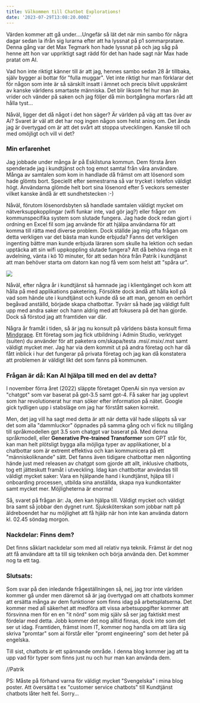 ```yaml
---
title: Välkommen till Chatbot Explorations!
date: '2023-07-29T13:08:20.000Z'
---
```


Värden kommer att gå under....Ungefär så lät det när min sambo för några dagar sedan la ifrån sig lurarna efter att ha lyssnat på p1 sommarpratare. Denna gång var det Max Tegmark hon hade lyssnat på och jag såg på henne att hon var uppriktigt sagt rädd för det han hade sagt när Max hade pratat om AI.

Vad hon inte riktigt känner till är att jag, hennes sambo sedan 28 år tillbaka, själv bygger ai bottar för "fulla muggar". Vet inte riktigt hur man förklarar det för någon som inte är så särskilt insatt i ämnet och precis blivit uppskrämt av kanske världens smartaste människa. Det blir liksom fel hur man än vrider och vänder på saken och jag följer då min bortgångna morfars råd att hålla tyst...

Nåväl, ligger det då något i det hon säger? Är världen på väg att tas över av Ai? Svaret är väl att det har nog ingen någon som helst aning om. Det ända jag är övertygad om är att det svårt att stoppa utvecklingen. Kanske till och med omöjligt och vill vi det?

### Min erfarenhet

Jag jobbade under många år på Eskilstuna kommun. Dem första åren spenderade jag i kundtjänst och tog emot samtal från våra användare. Många av samtalen som kom in handlade då främst om att lösenord som hade glömts bort. Speciellt efter semestrarna så var trycket i telefon väldigt högt. Användarna glömde helt bort sina lösenord efter 5 veckors semester vilket kanske ändå är ett sundhetstecken :-)

Nåväl, förutom lösenordsbyten så handlade samtalen väldigt mycket om nätverksuppkopplingar (wifi funkar inte, vad gör jag?) eller frågor om kommunspecifika system som slutade fungera. Jag hade dock redan gjort i ordning en Excel fil som jag använde för att hjälpa användarna för att komma till rätta med diverse problem. Dock ställde jag mig ofta frågan om detta verkligen var det bästa man kunde erbjuda? Fanns det verkligen ingenting bättre man kunde erbjuda läraren som skulle ha lektion och sedan upptäcka att sin wifi uppkoppling slutade fungera? Att då behöva ringa en it avdelning, vänta i kö 10 minuter, för att sedan höra från Patrik i kundtjänst att man behöver starta om datorn kan nog få vem som helst att "spåra ur".

![](/images/DreamShaper_v7_A_30_year_old_teacher_woman_sitting_in_from_of_0.jpg)

Nåväl, efter några år i kundtjänst så hamnade jag i klientgänget och kom att hålla på med applikations paketering. Försökte dock ändå att hålla koll på vad som hände ute i kundtjänst och kunde då se att man, genom en oerhört begåvad anställd, började skapa chatbottar. Tyvärr så hade jag väldigt fullt upp med andra saker och hann aldrig med att fokusera på det han gjorde. Dock så förstod jag att framtiden var där.

Några år framåt i tiden, så är jag nu konsult på världens bästa konsult firma [Mindgrape](https://mindgrape.se/ "Mindgrape"). Ett företag som jag fick utbildning i Admin Studio, verktyget (suiten) du använder för att paketera om/skapa/testa .msi/.msix/.mst samt väldigt mycket mer. Jag har via dem kommit ut på andra företag och har då fått inblick i hur det fungerar på privata företag och jag kan då konstatera att problemen är väldigt likt det som fanns på kommunen.

### Frågan är då: Kan AI hjälpa till med en del av detta?

I november förra året (2022) släppte företaget OpenAi sin nya version av "chatgpt" som var baserat på gpt-3.5 samt gpt-4. Få saker har jag upplevt som har revolutionerat hur man söker efter information på nätet. Google gick tydligen upp i stabsläge om jag har förstått saken korrekt.

Men, det jag vill ha sagt med detta är att när detta väl hade släppts så var det som alla "dammluckor" öppnades på samma gång och vi fick nu tillgång till språkmodellen gpt 3.5 som chatgpt var baserat på. Med denna språkmodell, eller **Generative Pre-trained Transformer** som GPT står för, kan man helt plötsligt bygga alla möjliga typer av applikationer, bl a chatbottar som är extremt effektiva och kan kommunicera på ett "människoliknande" sätt. Det fanns även tidigare chatbottar men någonting hände just med releasen av chatgpt som gjorde att allt, inklusive chatbots, tog ett jätteskutt framåt i utveckling. Idag kan chattbottar användas till väldigt mycket saker: Vara en hjälpande hand i kundtjänst, hjäpa till i onboarding processen, utbilda sina anställda, skapa nya kundkontakter samt mycket mer. Möjligheterna är enorma!

Så, svaret på frågan är: Ja, den kan hjälpa till. Väldigt mycket och väldigt bra samt så jobbar den dygnet runt. Sjuksköterskan som jobbar natt på äldreboendet har nu möjlighet att få hjälp när hon inte kan använda datorn kl. 02.45 söndag morgon.

### Nackdelar: Finns dem?

Det finns såklart nackdelar som med all relativ nya teknik. Främst är det nog att få användare att ta till sig tekniken och börja använda den. Det kommer nog ta ett tag.

### **Slutsats**:

Som svar på den inledande frågeställningen så, nej, jag tror inte världen kommer gå under men däremot så är jag övertygad om att chatbots kommer att ersätta många av dem funktioner som finns idag på arbetsplatserna. Det kommer med all säkerhet att medföra att vissa arbetsuppgifter kommer att försvinna men för en en "it nörd" som mig själv så ser jag faktiskt mest fördelar med detta. Jobb kommer det nog alltid finnas, dock inte som det ser ut idag. Framtiden, främst inom IT, kommer nog handla om att lära sig skriva "promtar" som ai förstår eller "promt engineering" som det heter på engelska.

Till sist, chatbots är ett spännande område. I denna blog kommer jag att ta upp vad för typer som finns just nu och hur man kan använda dem.

//Patrik

PS: Måste på förhand varna för väldigt mycket "Svengelska" i mina blog poster. Att översätta t ex "customer service chatbots" till Kundtjänst chatbots låter helt fel. Sorry...
